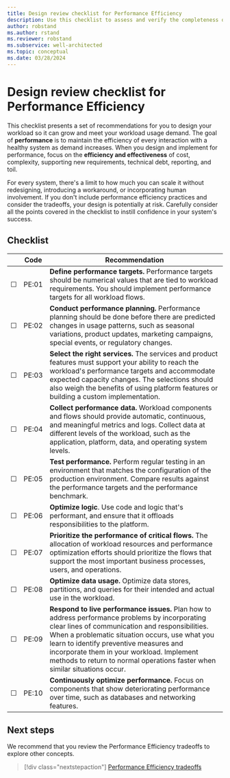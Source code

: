 ```yaml
---
title: Design review checklist for Performance Efficiency
description: Use this checklist to assess and verify the completeness of your design for performance efficiency.
author: robstand
ms.author: rstand
ms.reviewer: robstand
ms.subservice: well-architected
ms.topic: conceptual
ms.date: 03/28/2024
---
```

# Design review checklist for Performance Efficiency

This checklist presents a set of recommendations for you to design your workload so it can grow and meet your workload usage demand. The goal of **performance** is to maintain the efficiency of every interaction with a healthy system as demand increases. When you design and implement for performance, focus on the **efficiency and effectiveness** of cost, complexity, supporting new requirements, technical debt, reporting, and toil.

For every system, there's a limit to how much you can scale it without redesigning, introducing a workaround, or incorporating human involvement. If you don't include performance efficiency practices and consider the tradeoffs, your design is potentially at risk. Carefully consider all the points covered in the checklist to instill confidence in your system's success.

## Checklist

|&nbsp;|Code  |Recommendation  |
|-|-|-|
| &#9744; | PE:01  | **Define performance targets.** Performance targets should be numerical values that are tied to workload requirements. You should implement performance targets for all workload flows. |
| &#9744; | PE:02 | **Conduct performance planning.** Performance planning should be done before there are predicted changes in usage patterns, such as seasonal variations, product updates, marketing campaigns, special events, or regulatory changes.  |
| &#9744; | PE:03 | **Select the right services.** The services and product features must support your ability to reach the workload's performance targets and accommodate expected capacity changes. The selections should also weigh the benefits of using platform features or building a custom implementation.  |
| &#9744; | PE:04 | **Collect performance data.** Workload components and flows should provide automatic, continuous, and meaningful metrics and logs. Collect data at different levels of the workload, such as the application, platform, data, and operating system levels.  |
| &#9744; | PE:05 | **Test performance.** Perform regular testing in an environment that matches the configuration of the production environment. Compare results against the performance targets and the performance benchmark. |
| &#9744; | PE:06 | **Optimize logic**. Use code and logic that's performant, and ensure that it offloads responsibilities to the platform. |
| &#9744; | PE:07 | **Prioritize the performance of critical flows.** The allocation of workload resources and performance optimization efforts should prioritize the flows that support the most important business processes, users, and operations. |
| &#9744; | PE:08 | **Optimize data usage.** Optimize data stores, partitions, and queries for their intended and actual use in the workload. |
| &#9744; | PE:09 | **Respond to live performance issues.** Plan how to address performance problems by incorporating clear lines of communication and responsibilities. When a problematic situation occurs, use what you learn to identify preventive measures and incorporate them in your workload. Implement methods to return to normal operations faster when similar situations occur. |
| &#9744; | PE:10 | **Continuously optimize performance.** Focus on components that show deteriorating performance over time, such as databases and networking features. |

## Next steps

We recommend that you review the Performance Efficiency tradeoffs to explore other concepts.

> [!div class="nextstepaction"]
> [Performance Efficiency tradeoffs](tradeoffs.md)
